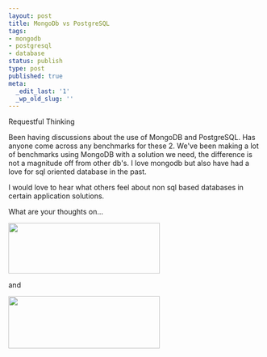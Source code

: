 ```yaml
---
layout: post
title: MongoDb vs PostgreSQL
tags:
- mongodb
- postgresql
- database
status: publish
type: post
published: true
meta:
  _edit_last: '1'
  _wp_old_slug: ''
---
```

Requestful Thinking

Been having discussions about the use of MongoDB and PostgreSQL.  Has anyone come across any benchmarks for these 2.  We've been making a lot of benchmarks using MongoDB with a solution we need, the difference is not a magnitude off from other db's.  I love mongodb but also have had a love for sql oriented database in the past.

I would love to hear what others feel about non sql based databases in certain application solutions.

What are your thoughts on...

<a href="http://coffeencoke.com/wp-content/uploads/2010/10/mongo-db-huge-logo.png"><img class="alignnone size-medium wp-image-48" title="mongo-db-huge-logo" src="http://coffeencoke.com/wp-content/uploads/2010/10/mongo-db-huge-logo-300x100.png" alt="" width="300" height="100" /></a>

and

<a href="http://coffeencoke.com/wp-content/uploads/2010/11/postgresql.jpg"><img class="alignnone size-medium wp-image-51" title="postgresql" src="http://coffeencoke.com/wp-content/uploads/2010/11/postgresql-300x103.jpg" alt="" width="300" height="103" /></a>
